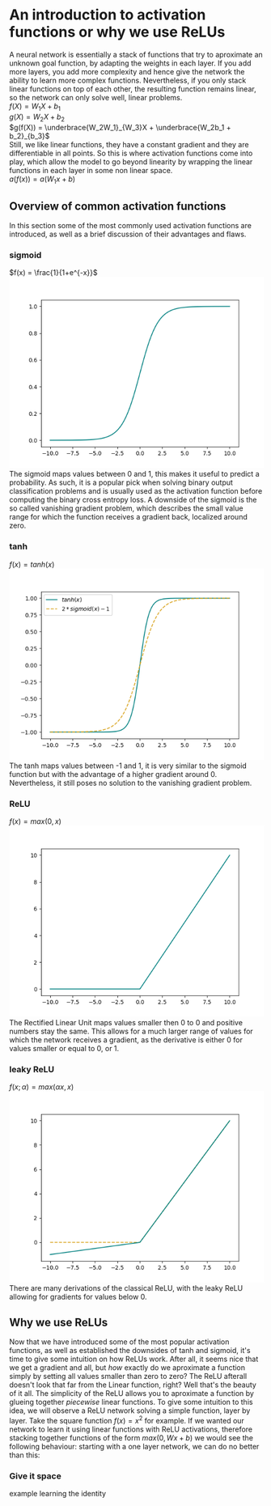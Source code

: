 # An introduction to activation functions or why we use ReLUs
A neural network is essentially a stack of functions that try to aproximate an unknown goal function, by adapting the weights in each layer. If you add more layers, you add more complexity and hence give the network the ability to learn more complex functions. Nevertheless, if you only stack linear functions on top of each other, the resulting function remains linear, so the network can only solve well, linear problems.\
$f(X) = W_1X + b_1$\
$g(X) = W_2X + b_2$\
$g(f(X)) = \underbrace{W_2W_1}_{W_3}X + \underbrace{W_2b_1 + b_2}_{b_3}$\
Still, we like linear functions, they have a constant gradient and they are differentiable in all points. So this is where activation functions come into play, which allow the model to go beyond linearity by wrapping the linear functions in each layer in some non linear space.\
$a(f(x)) = a(W_1x +b)$

## Overview of common activation functions
In this section some of the most commonly used activation functions are introduced, as well as a brief discussion of their advantages and flaws.

### **sigmoid**
$f(x) = \frac{1}{1+e^{-x}}$
![sigmoid sketch](sigmoid.png "sigmoid")
The sigmoid maps values between 0 and 1, this makes it useful to predict a probability. As such, it is a popular pick when solving binary output classification problems and is usually used as the activation function before computing the binary cross entropy loss. A downside of the sigmoid is the so called vanishing gradient problem, which describes the small value range for which the function receives a gradient back, localized around zero. 
### **tanh**
$f(x) = tanh(x)$
![tanh sketch](tanh.png "tanh")
The tanh maps values between -1 and 1, it is very similar to the sigmoid function but with the advantage of a higher gradient around 0. Nevertheless, it still poses no solution to the vanishing gradient problem.
### **ReLU**
$f(x) = max(0,x)$
![ReLU sketch](ReLU.png "ReLU")
The  Rectified Linear Unit maps values smaller then 0 to 0 and positive numbers stay the same. This allows for a much larger range of values for which the network receives a gradient, as the derivative is either 0 for values smaller or equal to 0, or 1. 
### **leaky ReLU**
$f(x;\alpha) = max(\alpha x,x)$
![leaky ReLU sketch](leaky_ReLU.png "leaky ReLU")
There are many derivations of the classical ReLU, with the leaky ReLU allowing for gradients for values below 0.
## Why we use ReLUs
Now that we have introduced some of the most popular activation functions, as well as established the downsides of tanh and sigmoid, it's time to give some intuition on how ReLUs work. After all, it seems nice that we get a gradient and all, but *how* exactly do we aproximate a function simply by setting all values smaller than zero to zero? The ReLU afterall doesn't look that far from the Linear function, right?
Well that's the beauty of it all. The simplicity of the ReLU allows you to aproximate a function by glueing together *piecewise* linear functions. To give some intuition to this idea, we will observe a ReLU network solving a simple function, layer by layer.
Take the square function $f(x) = x^2$ for example. If we wanted our network to learn it using linear functions with ReLU activations, therefore stacking together functions of the form $max(0,Wx +b)$ we would see the following behaviour: 
starting with a one layer network, we can do no better than this:
### Give it space
example learning the identity
